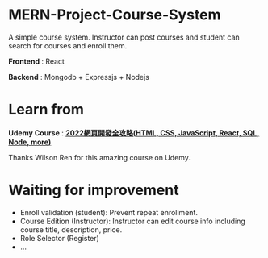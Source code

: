 # MERN-Project-Course-System

A simple course system. Instructor can post courses and student can search for courses and enroll them. 

**Frontend** : React

**Backend** : Mongodb + Expressjs + Nodejs

# Learn from
**Udemy Course** : [**2022網頁開發全攻略(HTML, CSS, JavaScript, React, SQL, Node, more)**](https://www.udemy.com/course/html5-css3-z/)

Thanks Wilson Ren for this amazing course on Udemy.

# Waiting for improvement

- Enroll validation (student): Prevent repeat enrollment.
- Course Edition (Instructor): Instructor can edit course info including course title, description, price.
- Role Selector (Register)
- ... 
